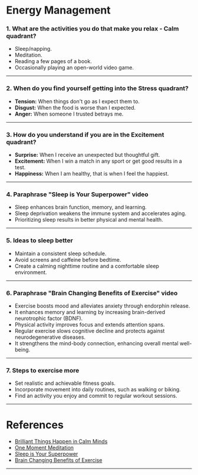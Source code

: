 # **Energy Management**

### **1. What are the activities you do that make you relax - Calm quadrant?**
- Sleep/napping.  
- Meditation.  
- Reading a few pages of a book.  
- Occasionally playing an open-world video game.  

---

### **2. When do you find yourself getting into the Stress quadrant?**
- **Tension:** When things don't go as I expect them to.  
- **Disgust:** When the food is worse than I expected.  
- **Anger:** When someone I trusted betrays me.  

---

### **3. How do you understand if you are in the Excitement quadrant?**
- **Surprise:** When I receive an unexpected but thoughtful gift.  
- **Excitement:** When I win a match in any sport or get good results in a test.  
- **Happiness:** When I am healthy, that is when I feel the happiest.  

---

### **4. Paraphrase "Sleep is Your Superpower" video**
- Sleep enhances brain function, memory, and learning.  
- Sleep deprivation weakens the immune system and accelerates aging.  
- Prioritizing sleep results in better physical and mental health.  

---

### **5. Ideas to sleep better**  
- Maintain a consistent sleep schedule.  
- Avoid screens and caffeine before bedtime.  
- Create a calming nighttime routine and a comfortable sleep environment.  

---

### **6. Paraphrase "Brain Changing Benefits of Exercise" video**  
- Exercise boosts mood and alleviates anxiety through endorphin release.  
- It enhances memory and learning by increasing brain-derived neurotrophic factor (BDNF).  
- Physical activity improves focus and extends attention spans.  
- Regular exercise slows cognitive decline and protects against neurodegenerative diseases.  
- It strengthens the mind-body connection, enhancing overall mental well-being.  

---

### **7. Steps to exercise more**  
- Set realistic and achievable fitness goals.  
- Incorporate movement into daily routines, such as walking or biking.  
- Find an activity you enjoy and commit to regular workout sessions.  

---

# **References**
- [Brilliant Things Happen in Calm Minds](https://www.youtube.com/watch?v=lACf4O_eSt0)  
- [One Moment Meditation](https://www.youtube.com/watch?v=F6eFFCi12v8)  
- [Sleep is Your Superpower](https://www.youtube.com/watch?v=5MuIMqhT8DM)  
- [Brain Changing Benefits of Exercise](https://www.youtube.com/watch?v=BHY0FxzoKZE)  

---